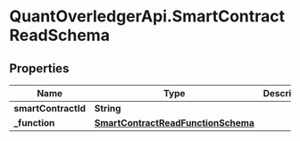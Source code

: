 # QuantOverledgerApi.SmartContractReadSchema

## Properties

Name | Type | Description | Notes
------------ | ------------- | ------------- | -------------
**smartContractId** | **String** |  | [optional] 
**_function** | [**SmartContractReadFunctionSchema**](SmartContractReadFunctionSchema.md) |  | [optional] 


